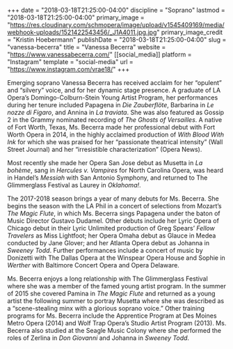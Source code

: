 +++
date = "2018-03-18T21:25:00-04:00"
discipline = "Soprano"
lastmod = "2018-03-18T21:25:00-04:00"
primary_image = "https://res.cloudinary.com/schmopera/image/upload/v1545409169/media/webhook-uploads/1521422543456/_J1A4011.jpg.jpg"
primary_image_credit = "Kristin Hoebermann"
publishDate = "2018-03-18T21:25:00-04:00"
slug = "vanessa-becerra"
title = "Vanessa Becerra"
website = "https://www.vanessabecerra.com/"
[[social_media]]
platform = "Instagram"
template = "social-media"
url = "https://www.instagram.com/vrae18/"
+++

Emerging soprano Vanessa Becerra has received acclaim for her “opulent” and “silvery” voice, and for her dynamic stage presence. A graduate of LA Opera’s Domingo-Colburn-Stein Young Artist Program, her performances during her tenure included Papagena in *Die Zauberflöte*, Barbarina in *Le nozze di Figaro*, and Annina in *La traviata*. She was also featured as Gossip 2 in the Grammy nominated recording of *The Ghosts of Versailles*. A native of Fort Worth, Texas, Ms. Becerra made her professional debut with Fort Worth Opera in 2014, in the highly acclaimed production of *With Blood With Ink* for which she was praised for her “passionate theatrical intensity” (Wall Street Journal) and  her “irresistible characterization” (Opera News).

Most recently she made her Opera San Jose debut as Musetta in *La bohème*, sang in *Hercules v. Vampires* for North Carolina Opera, was heard in Handel’s *Messiah* with San Antonio Symphony, and returned to The Glimmerglass Festival as Laurey in *Oklahoma!*.

The 2017-2018 season brings a year of many debuts for Ms. Becerra. She begins the season with the LA Phil in a concert of selections from Mozart’s *The Magic Flute*, in which Ms. Becerra sings Papagena under the baton of Music Director Gustavo Dudamel. Other debuts include her Lyric Opera of Chicago debut in their Lyric Unlimited production of Greg Spears’ *Fellow Travelers* as Miss Lightfoot; her Opera Omaha debut as Glauce in Medea conducted by Jane Glover; and her Atlanta Opera debut as Johanna in *Sweeney Todd*. Further performances include a concert of music by Donizetti with The Dallas Opera at the Winspear Opera House and Sophie in *Werther* with Baltimore Concert Opera and Opera Delaware.

Ms. Becerra enjoys a long relationship with The Glimmerglass Festival where she was a member of the famed young artist program. In the summer of 2015 she covered Pamina in *The Magic Flute* and returned as a young artist the following summer to portray Musetta where she was described as a “scene-stealing minx with a glorious soprano voice.” Other training programs for Ms. Becerra include the Apprentice Program at Des Moines Metro Opera (2014) and Wolf Trap Opera’s Studio Artist Program (2013). Ms. Becerra also studied at the Seagle Music Colony where she performed the roles of Zerlina in *Don Giovanni* and Johanna in *Sweeney Todd*.
